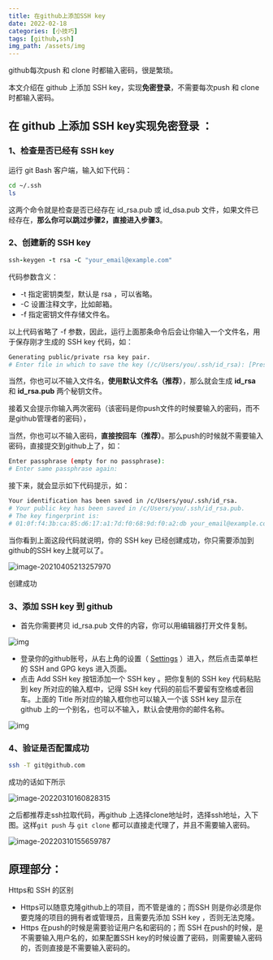 ```yaml
---
title: 在github上添加SSH key
date: 2022-02-18
categories: [小技巧]
tags: [github,ssh]  
img_path: /assets/img
---
```


github每次push 和 clone 时都输入密码，很是繁琐。

本文介绍在 github 上添加 SSH key，实现**免密登录**，不需要每次push 和 clone 时都输入密码。

## 在 github 上添加 SSH key实现免密登录 ：

### **1、检查是否已经有 SSH key**

运行 git Bash 客户端，输入如下代码：

```bash
cd ~/.ssh
ls
```

这两个命令就是检查是否已经存在 id_rsa.pub 或 id_dsa.pub 文件，如果文件已经存在，**那么你可以跳过步骤2，直接进入步骤3**。

### **2、创建新的 SSH key**

```ruby
ssh-keygen -t rsa -C "your_email@example.com"
```

代码参数含义：

- -t 指定密钥类型，默认是 rsa ，可以省略。
-  -C 设置注释文字，比如邮箱。
-  -f 指定密钥文件存储文件名。

以上代码省略了 -f 参数，因此，运行上面那条命令后会让你输入一个文件名，用于保存刚才生成的 SSH key 代码，如：

```bash
Generating public/private rsa key pair.
# Enter file in which to save the key (/c/Users/you/.ssh/id_rsa): [Press enter]
```

当然，你也可以不输入文件名，**使用默认文件名（推荐）**，那么就会生成 **id_rsa** 和 **id_rsa.pub** 两个秘钥文件。

接着又会提示你输入两次密码（该密码是你push文件的时候要输入的密码，而不是github管理者的密码），

当然，你也可以不输入密码，**直接按回车（推荐）**。那么push的时候就不需要输入密码，直接提交到github上了，如：

```bash
Enter passphrase (empty for no passphrase): 
# Enter same passphrase again:
```

接下来，就会显示如下代码提示，如：

```bash
Your identification has been saved in /c/Users/you/.ssh/id_rsa.
# Your public key has been saved in /c/Users/you/.ssh/id_rsa.pub.
# The key fingerprint is:
# 01:0f:f4:3b:ca:85:d6:17:a1:7d:f0:68:9d:f0:a2:db your_email@example.com
```

当你看到上面这段代码就说明，你的 SSH key 已经创建成功，你只需要添加到github的SSH key上就可以了。

![image-20210405213257970](github设置并添加ssh.assets/image-20210405213257970.png)

创建成功

### **3、添加 SSH key 到 github**

- 首先你需要拷贝 id_rsa.pub 文件的内容，你可以用编辑器打开文件复制。

![img](github设置并添加ssh.assets/v2-d96b60fe903935b0546faeaf9e1a1a27_720w.jpg)

- 登录你的github账号，从右上角的设置（ [Settings](https://link.jianshu.com?t=https://github.com/settings) ）进入，然后点击菜单栏的 SSH and GPG keys 进入页面。
- 点击 Add SSH key 按钮添加一个 SSH key 。把你复制的 SSH key 代码粘贴到 key 所对应的输入框中，记得 SSH key 代码的前后不要留有空格或者回车。上面的 Title 所对应的输入框你也可以输入一个该 SSH key 显示在 github 上的一个别名，也可以不输入，默认会使用你的邮件名称。

![img](github设置并添加ssh.assets/v2-6eba4fd44f5ae9ef169520c198aa435f_720w.jpg)

### 4、验证是否配置成功

```bash
ssh -T git@github.com
```
成功的话如下所示

![image-20220310160828315](github设置并添加ssh.assets/image-20220310160828315.png)

之后都推荐走ssh拉取代码，再github 上选择clone地址时，选择ssh地址，入下图。这样`git push` 与 `git clone` 都可以直接走代理了，并且不需要输入密码。

![image-20220310155659787](github设置并添加ssh.assets/image-20220310155659787.png)

## 原理部分：

Https和 SSH 的区别

- Https可以随意克隆github上的项目，而不管是谁的；而SSH 则是你必须是你要克隆的项目的拥有者或管理员，且需要先添加 SSH key ，否则无法克隆。
- Https 在push的时候是需要验证用户名和密码的；而 SSH 在push的时候，是不需要输入用户名的，如果配置SSH key的时候设置了密码，则需要输入密码的，否则直接是不需要输入密码的。

